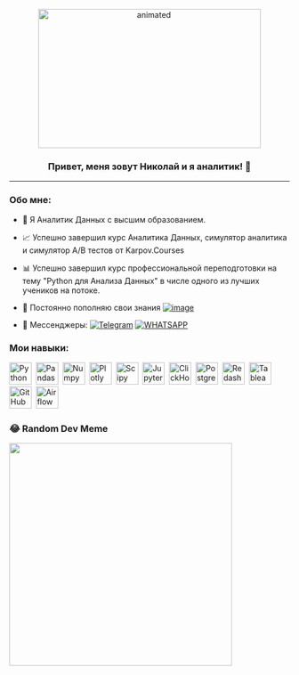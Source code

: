 <p align="center">
  <img width="400" height="250" src="https://github.com/Orchidbee1/Orchidbee1/blob/main/giphy.gif"  alt="animated" />
</p>

### <p align="center">Привет, меня зовут Николай и я аналитик! 👋</p>

---

### Обо мне: 
  - 👋 Я Аналитик Данных с высшим образованием.  
    
  - 📈 Успешно завершил курс Аналитика Данных, симулятор аналитика и симулятор A/B тестов от Karpov.Courses
    
  - 📊 Успешно завершил курс профессиональной переподготовки на тему "Python для Анализа Данных" в числе одного из лучших учеников на потоке.
    
  - 📙 Постоянно пополняю свои знания    [![image](https://github.com/Skitalica/Skitalica/assets/125043008/c35f2484-3dcb-4de8-b3fe-8d8c963d3ee4)](https://stepik.org/users/650138758/profile)
  
  - 📲 Мессенджеры:
  <a href="">[![Telegram](https://img.shields.io/badge/-Telegram-27A7E7?style=for-the-badge&logo=telegram)](https://t.me/JIoBka4)</a>
  <a href="">[![WHATSAPP](https://img.shields.io/badge/-WHATSAPP-28D146?style=for-the-badge&logo=whatsapp&logoColor=FFFFFF)](https://wa.me/9670833686)</a>  



### Мои навыки: 

<div>
  <img src="https://img.shields.io/badge/python-white?logo=python&style=for-the-badge" title="Python" alt="Python" height="40"/>&nbsp;
  <img src="https://img.shields.io/badge/pandas-white?logo=pandas&logoColor=blue&style=for-the-badge" title="Pandas" alt="Pandas" height="40"/>&nbsp;
  <img src="https://img.shields.io/badge/numpy-white?logo=numpy&logoColor=blue&style=for-the-badge" title="Numpy" alt="Numpy" height="40"/>&nbsp;
  <img src="https://img.shields.io/badge/plotly-white?logo=plotly&logoColor=blue&style=for-the-badge" title="Plotly" alt="Plotly" height="40"/>&nbsp;
  <img src="https://img.shields.io/badge/Scipy-white?logo=Scipy&logoColor=black&style=for-the-badge" title="Scipy" alt="Scipy" height="40"/>&nbsp;
  <img src="https://img.shields.io/badge/Jupyter_notebook-white?logo=Jupyter&style=for-the-badge" title="Jupyter" alt="Jupyter" height="40"/>&nbsp;
  <img src="https://img.shields.io/badge/Clickhouse-white?logo=Clickhouse&style=for-the-badge" title="ClickHouse" alt="ClickHouse" height="40"/>&nbsp;
  <img src="https://img.shields.io/badge/PostgreSQL-white?logo=PostgreSQL&s&style=for-the-badge" title="PostgreSQL" alt="PostgreSQL" height="40"/>&nbsp;
  <img src="https://img.shields.io/badge/redash-white?logo=redash&logoColor=black&style=for-the-badge" title="Redash" alt="Redash" height="40"/>&nbsp;
  <img src="https://img.shields.io/badge/Tableau-white?logo=Tableau&s&logoColor=yellow&style=for-the-badge" title="Tableau" alt="Tableau" height="40"/>&nbsp;
  <img src="https://img.shields.io/badge/github-white?logo=github&logoColor=black&style=for-the-badge" title="GitHub" alt="GitHub" height="40"/>&nbsp;
  <img src="https://img.shields.io/badge/Airflow-white?logo=Airflow&style=for-the-badge" title="Airflow" alt="Airflow" height="40"/>&nbsp;
  
  
</div>

### 😂 Random Dev Meme
<img src='https://randommeme-five.vercel.app/' style="height: 400px;"/>

<!-- Proudly created with GPRM ( https://gprm.itsvg.in ) -->
